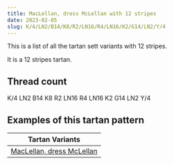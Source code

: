 ```yaml
---
title: MacLellan, dress McLellan with 12 stripes
date: 2023-02-05
slug: K/4/LN2/B14/K8/R2/LN16/R4/LN16/K2/G14/LN2/Y/4
---
```

This is a list of all the tartan sett variants with 12 stripes.

It is a 12 stripes tartan.


## Thread count
K/4 LN2 B14 K8 R2 LN16 R4 LN16 K2 G14 LN2 Y/4

## Examples of this tartan pattern

| Tartan Variants |
|---------------|
| [MacLellan, dress McLellan](/variants/k/4/ln2/b14/k8/r2/ln16/r4/ln16/k2/g14/ln2/y/4-b304080-g008000-k000000-lne0e0e0-rc00000-yf0c000)||

